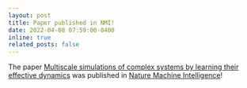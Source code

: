```yaml
---
layout: post
title: Paper published in NMI!
date: 2022-04-08 07:59:00-0400
inline: true
related_posts: false
---
```


The paper [Multiscale simulations of complex systems by learning their effective dynamics](https://www.nature.com/articles/s42256-022-00464-w) was published in [Nature Machine Intelligence](https://www.nature.com/natmachintell/)!
